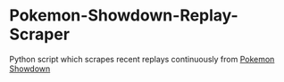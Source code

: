 # Pokemon-Showdown-Replay-Scraper
Python script which scrapes recent replays continuously from [Pokemon Showdown](https://github.com/smogon/pokemon-showdown)
